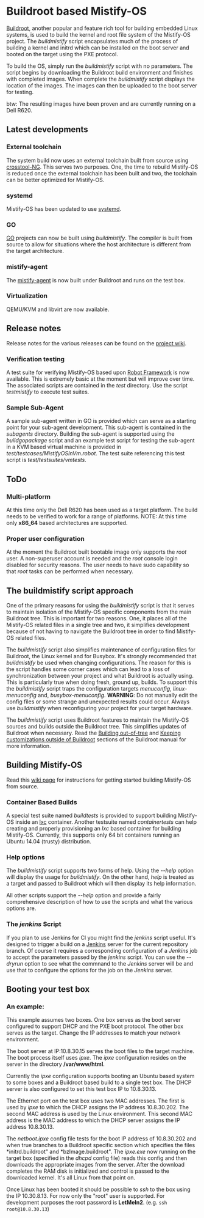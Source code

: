 Buildroot based Mistify-OS
==========================

[Buildroot](http://buildroot.uclibc.org/), another popular and feature rich tool for building embedded Linux systems, is used to build the kernel and root file system of the Mistify-OS project. The *buildmistify* script encapsulates much of the process of building a kernel and initrd which can be installed on the boot server and booted on the target using the PXE protocol.

To build the OS, simply run the *buildmistify* script with no parameters. The script begins by downloading the Buildroot build environment and finishes with completed images. When complete the *buildmistify* script displays the location of the images. The images can then be uploaded to the boot server for testing.

btw: The resulting images have been proven and are currently running on a Dell R620.

## Latest developments

### External toolchain

The system build now uses an external toolchain built from source using [crosstool-NG](http://crosstool-ng.org). This serves two purposes. One, the time to rebuild Mistify-OS is reduced once the external toolchain has been built and two, the toolchain can be better optimized for Mistify-OS.

### systemd

Mistify-OS has been updated to use [systemd](http://en.wikipedia.org/wiki/Systemd).

### GO

[GO](https://golang.org) projects can now be built using *buildmistify*. The compiler is built from source to allow for situations where the host architecture is different from the target architecture.

### mistify-agent

The [mistify-agent](https://github.com/mistifyio/mistify-agent) is now built under Buildroot and runs on the test box.

### Virtualization

QEMU/KVM and libvirt are now available.

## Release notes

Release notes for the various releases can be found on the [project wiki](https://github.com/mistifyio/mistify-os/wiki). 

### Verification testing
A test suite for verifying Mistify-OS based upon [Robot Framework](http://robotframework.org/) is now available. This is extremely basic at the moment but will improve over time. The associated scripts are contained in the *test* directory. Use the script *testmistify* to execute test suites.

### Sample Sub-Agent
A sample sub-agent written in GO is provided which can serve as a starting point for your sub-agent development. This sub-agent is contained in the *subagents* directory. Building the sub-agent is supported using the *buildgopackage* script and an example test script for testing the sub-agent in a KVM based virtual machine is provided in *test/testcases/MistifyOSInVm.robot*. The test suite referencing this test script is *test/testsuites/vmtests*.

## ToDo

### Multi-platform
At this time only the Dell R620 has been used as a target platform. The build needs to be verified to work for a range of platforms. NOTE: At this time only **x86_64** based architectures are supported.

### Proper user configuration
At the moment the Buildroot built bootable image only supports the *root* user. A non-superuser account is needed and the *root* console login disabled for security reasons. The user needs to have sudo capability so that *root* tasks can be performed when necessary.

## The buildmistify script approach

One of the primary reasons for using the *buildmistify* script is that it serves to maintain isolation of the Mistify-OS specific components from the main Buildroot tree. This is important for two reasons. One, it places all of the Mistify-OS related files in a single tree and two, it simplifies development because of not having to navigate the Buildroot tree in order to find Mistify-OS related files.

The *buildmistify* script also simplifies maintenance of configuration files for Buildroot, the Linux kernel and for Busybox. It's strongly recommended that *buildmistify* be used when changing configurations. The reason for this is the script handles some corner cases which can lead to a loss of synchronization between your project and what Buildroot is actually using. This is particularly true when doing fresh, ground up, builds. To support this the *buildmistify* script traps the configuration targets *menuconfig*, *linux-menuconfig* and, *busybox-menuconfig*. **WARNING**: Do not manually edit the config files or some strange and unexpected results could occur. Always use *buildmistify* when reconfiguring your project for your target hardware.

The *buildmistify* script uses Buildroot features to maintain the Mistify-OS sources and builds outside the Buildroot tree. This simplifies updates of Buildroot when necessary. Read the [Building out-of-tree](http://buildroot.uclibc.org/downloads/manual/manual.html#_building_out_of_tree) and [Keeping customizations outside of Buildroot](http://buildroot.uclibc.org/downloads/manual/manual.html#outside-br-custom) sections of the Buildroot manual for more information.

## Building Mistify-OS

Read this [wiki page](https://github.com/mistifyio/mistify-os/wiki/Building-from-Source) for instructions for getting started building Mistify-OS from source.

### Container Based Builds

A special test suite named *buildtests* is provided to support building Mistify-OS inside an [lxc](https://linuxcontainers.org/) container. Another testsuite named *containertests* can help creating and properly provisioning an *lxc* based container for building Mistify-OS. Currently, this supports only 64 bit containers running an Ubuntu 14.04 (trusty) distribution.

### Help options

The *buildmistify* script supports two forms of help. Using the *--help* option will display the usage for *buildmistify*. On the other hand, *help* is treated as a target and passed to Buildroot which will then display its help information. 

All other scripts support the *--help* option and provide a fairly comprehensive description of how to use the scripts and what the various options are.

### The *jenkins* Script

If you plan to use Jenkins for CI you might find the *jenkins* script useful. It's designed to trigger a build on a [Jenkins](https://jenkins-ci.org/) server for the current repository branch. Of course it requires a corresponding configuration of a *Jenkins* job to accept the parameters passed by the *jenkins* script. You can use the *--dryrun* option to see what the commnand to the *Jenkins* server will be and use that to configure the options for the job on the *Jenkins* server.

## Booting your test box

### An example:

This example assumes two boxes. One box serves as the boot server configured to support DHCP and the PXE boot protocol. The other box serves as the target. Change the IP addresses to match your network environment.

The boot server at IP:10.8.30.15 serves the boot files to the target machine. The boot process itself uses *ipxe*. The *ipxe* configuration resides on the server in the directory **/var/www/html**.

Currently the *ipxe* configuration supports booting an Ubuntu based system to some boxes and a Buildroot based build to a single test box. The DHCP server is also configured to set this test box IP to 10.8.30.13.

The Ethernet port on the test box uses two MAC addresses. The first is used by *ipxe* to which the DHCP assigns the IP address 10.8.30.202. The second MAC address is used by the Linux environment. This second MAC address is the MAC address to which the DHCP server assigns the IP address 10.8.30.13.

The *netboot.ipxe* config file tests for the boot IP address of 10.8.30.202 and when true branches to a Buildroot specific section which specifies the files *initrd.buildroot" and *bzImage.buildroot". The *ipxe.exe* now running on the target box (specified in the *dhcpd* config file) reads this config and then downloads the appropriate images from the server. After the download completes the RAM disk is initialized and control is passed to the downloaded kernel. It's all Linux from that point on.

Once Linux has been booted it should be possible to *ssh* to the box using the IP 10.30.8.13. For now only the "root" user is supported. For development purposes the root password is **LetMeIn2**. (e.g. `ssh root@10.8.30.13`)

